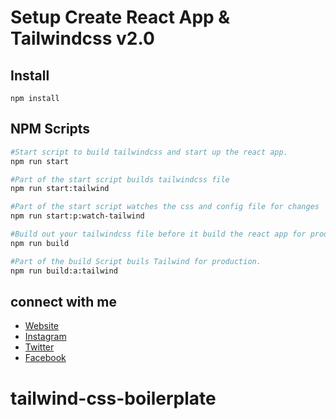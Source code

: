 # Setup Create React App & Tailwindcss v2.0

## Install

```
npm install
```

## NPM Scripts

```sh
#Start script to build tailwindcss and start up the react app.
npm run start

#Part of the start script builds tailwindcss file
npm run start:tailwind

#Part of the start script watches the css and config file for changes
npm run start:p:watch-tailwind

#Build out your tailwindcss file before it build the react app for production
npm run build

#Part of the build Script buils Tailwind for production.
npm run build:a:tailwind
```

## connect with me

- [Website](https://mahbubsk.me)
- [Instagram](https://www.instagram.com/md_mahbub_sk/)
- [Twitter](https://twitter.com/md_mahbub_sK)
- [Facebook](https://www.facebook.com/learner.mahbub)
# tailwind-css-boilerplate
